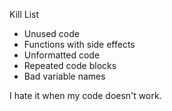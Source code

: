 Kill List

*    Unused code
*    Functions with side effects
*    Unformatted code
*    Repeated code blocks
*    Bad variable names

I hate it when my code doesn't work.
